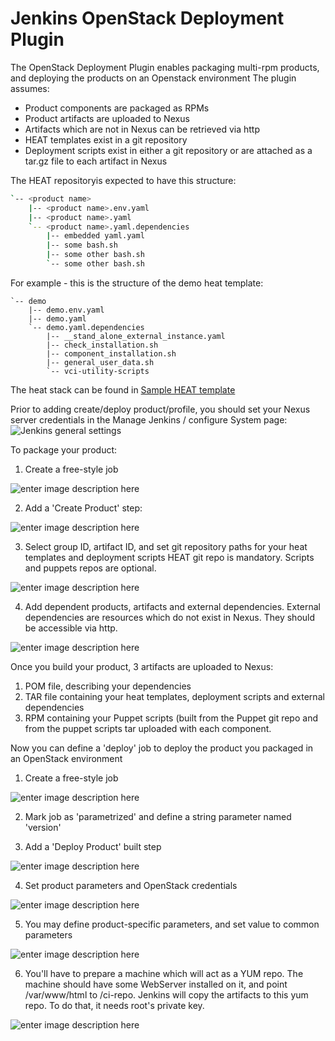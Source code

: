 # Jenkins OpenStack Deployment Plugin 

The OpenStack Deployment Plugin enables packaging multi-rpm products, and deploying the products on an Openstack environment
The plugin assumes:
  - Product components are packaged as RPMs
  - Product artifacts are uploaded to Nexus
  - Artifacts which are not in Nexus can be retrieved via http 
  - HEAT templates exist in a git repository
  - Deployment scripts exist in either a git repository or are attached as a tar.gz file to each artifact in Nexus

The HEAT repositoryis expected to have this structure:
```sh
`-- <product name>
    |-- <product name>.env.yaml
    |-- <product name>.yaml
    `-- <product name>.yaml.dependencies
        |-- embedded yaml.yaml
        |-- some bash.sh
        |-- some other bash.sh
        `-- some other bash.sh
```
For example - this is the structure of the demo heat template:
```
`-- demo
    |-- demo.env.yaml
    |-- demo.yaml
    `-- demo.yaml.dependencies
        |-- __stand_alone_external_instance.yaml
        |-- check_installation.sh
        |-- component_installation.sh
        |-- general_user_data.sh
        `-- vci-utility-scripts
```
The heat stack can be found in [Sample HEAT template](https://github.com/naamab/jenkins-openstack-deployment-plugin/tree/master/Sample%20HEAT%20template/demo)

Prior to adding create/deploy product/profile, you should set your Nexus server credentials in the Manage Jenkins / configure System page:
![Jenkins general settings](https://raw.githubusercontent.com/foundation-runtime/jenkins-openstack-deployment-plugin/master/resources/images/general_settings.jpg)

To package your product:
1. Create a free-style job 

![enter image description here](https://raw.githubusercontent.com/foundation-runtime/jenkins-openstack-deployment-plugin/master/resources/images/create_1.jpg) 

2. Add a 'Create Product' step: 

![enter image description here](https://raw.githubusercontent.com/foundation-runtime/jenkins-openstack-deployment-plugin/master/resources/images/create_2.jpg)

3.  Select group ID, artifact ID, and set git repository paths for your heat templates and deployment scripts
HEAT git repo is mandatory.  Scripts and puppets repos are optional.

![enter image description here](https://raw.githubusercontent.com/foundation-runtime/jenkins-openstack-deployment-plugin/master/resources/images/create_3.jpg)

4. Add dependent products, artifacts and external dependencies.
External dependencies are resources which do not exist in Nexus.
They should be accessible via http.

![enter image description here](https://raw.githubusercontent.com/foundation-runtime/jenkins-openstack-deployment-plugin/master/resources/images/create_5.jpg)

Once you build your product, 3 artifacts are uploaded to Nexus:
1. POM file, describing your dependencies
2. TAR file containing your heat templates, deployment scripts and external dependencies
3. RPM containing your Puppet scripts (built from the Puppet git repo and from the puppet scripts tar uploaded with each component.

Now you can define a 'deploy' job to deploy the product you packaged in an OpenStack environment
1. Create a free-style job

![enter image description here](https://raw.githubusercontent.com/foundation-runtime/jenkins-openstack-deployment-plugin/master/resources/images/deploy_1.jpg)

2. Mark job as 'parametrized' and define a string parameter named 'version'

3.  Add a 'Deploy Product' built step

![enter image description here](https://raw.githubusercontent.com/foundation-runtime/jenkins-openstack-deployment-plugin/master/resources/images/deploy_2.jpg)

4. Set product parameters and OpenStack credentials 

![enter image description here](https://raw.githubusercontent.com/foundation-runtime/jenkins-openstack-deployment-plugin/master/resources/images/deploy_3.jpg)

5. You may define product-specific parameters, and set value to common parameters

![enter image description here](https://raw.githubusercontent.com/foundation-runtime/jenkins-openstack-deployment-plugin/master/resources/images/deploy_5.jpg)

6. You'll have to prepare a machine which will act as a YUM repo.
The machine should have some WebServer installed on it, and point 
/var/www/html to /ci-repo.
Jenkins will copy the artifacts to this yum repo.
To do that, it needs root's private key.

![enter image description here](https://raw.githubusercontent.com/foundation-runtime/jenkins-openstack-deployment-plugin/master/resources/images/deploy_9.jpg)